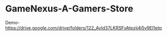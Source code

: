# GameNexus-A-Gamers-Store

Demo-https://drive.google.com/drive/folders/122_AyId37LKRSFvAtpzji4i5v9El1etp
